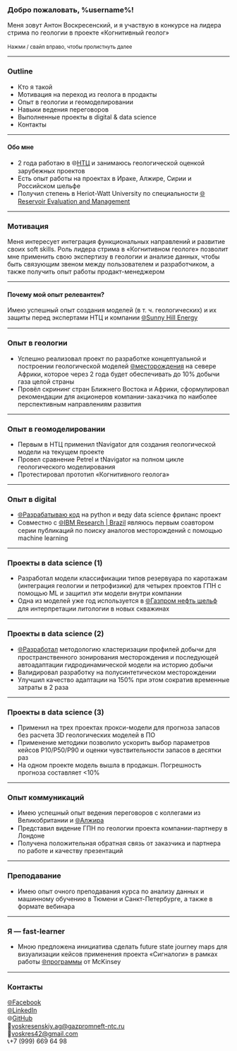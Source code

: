 ### Добро пожаловать, %username%! 
Меня зовут Антон Воскресенский, и я участвую в конкурсе на лидера стрима по геологии в проекте «Когнитивный геолог»
<br>
<br>
<small>Нажми / свайп вправо, чтобы пролистнуть далее</small>

***

### Outline
 - Кто я такой
 - Мотивация на переход из геолога в продакты
 - Опыт в геологии и геомоделировании
 - Навыки ведения переговоров
 - Выполненные проекты в digital & data science
 - Контакты
<!--- Самое интересное из моего опыта -->

***

#### Обо мне
- 2 года работаю в 🌐[НТЦ](https://ntc.gazprom-neft.ru/) и занимаюсь геологической оценкой зарубежных проектов
- Есть опыт работы на проектах в Ираке, Алжире, Сирии и Российском шельфе
- Получил степень в Heriot-Watt University по специальности [🌐Reservoir Evaluation and Management](https://www.hw.ac.uk/uk/study/postgraduate/reservoir-evaluation-management.htm)
<!--- За время своей ~~головокружительной~~ карьеры успел поработать над проектами в -->

***

### Мотивация
Меня интересует интеграция функциональных направлений и развитие своих soft skills. Роль лидера стрима в «Когнитивном геологе» позволит мне применить свою экспертизу в геологии и анализе данных, чтобы быть связующим звеном между пользователем и разработчиком, а также получить опыт работы продакт-менеджером

<!--- 
Меня интересует интеграция функциональных направлений. А еще больше digital и геология. Было бы здорово заниматься ими одновременно

Мотивацию надо как-то переформулировать. Не совсем понятно, что тобой движет в получении этой позиции. -->
***

#### Почему мой опыт релевантен?
Имею успешный опыт создания моделей (в т. ч. геологических) и их защиты перед экспертами НТЦ и компании [🌐Sunny Hill Energy](https://sunnyhillenergy.com/)
<!--- Я создавал геологические ~~не только~~ модели и защищал их перед экспертами НТЦ и компании [🌐Sunny Hill Energy](https://sunnyhillenergy.com/). Проекты согласовывались, протоколы подписывались, у меня получалось -->

***

### Опыт в геологии
- Успешно реализовал проект по разработке концептуальной и построении геологической моделей [🌐месторождения](https://sunnyhillenergy.com/algeria/) на севере Африки, которое через 2 года будет обеспечивать до 10% добычи газа целой страны
- Провёл скрининг стран Ближнего Востока и Африки, сформулировал рекомендации для акционеров компании-заказчика по наиболее перспективным направлениям развития 

***

### Опыт в геомоделировании

- Первым в НТЦ применил tNavigator для создания геологической модели на текущем проекте
- Провел сравнение Petrel и tNavigator на полном цикле геологического моделирования
- Протестировал прототип «Когнитивного геолога»
<!--- тикетов 
- Я первый геолог в НТЦ применивший tNavigator для создания геологической модели на текущем проекте. За время построения геомодели сделал 29 заявок на исправление ошибок разработчикам, 8 из них исправили в следующих версиях
- Провел сравнение Petrel и tNavigator на полном цикле геологического моделирования (от загрузки данных и воркфлоу до подсчета запасов). Результатом является отчет в 70 страниц
-->

***

### Опыт в digital
- [🌐Разрабатываю код](https://github.com/voskres42/) на python и веду data science фриланс проект
- Совместно с [🌐IBM Research | Brazil](https://www.research.ibm.com/labs/brazil/) являюсь первым соавтором серии публикаций по поиску аналогов месторождений с помощью machine learning
<!--- 
В IBM передовые датасентисты. Я не всегда их понимал, но мы всегда приходили к общему решению
- [🌐Разрабатываю код](https://github.com/voskres42/) на python и недавно для получения практического опыта взял свой первый data science фриланс. В настоящее время веду над ним работу
- - Являюсь первым соавтором в паре статей c [🌐IBM Research | Brazil](https://www.research.ibm.com/labs/brazil/) по поиску аналогов месторождений с помощью machine learning
-->

***

### Проекты в data science (1)
- Разработал модели классификации типов резервуара по каротажам (интеграция геологии и петрофизики) для четырех проектов ГПН с помощью ML и защитил эти модели внутри компании
- Одна из моделей уже год используется в [🌐Газпром нефть шельф](https://shelf.gazprom-neft.com/about/history/) для интерпретации литологии в новых скважинах
<!--- Модели прогнозируют литологию в скважинах, не освещенных керном. -->

***

### Проекты в data science (2)
- [🌐Разработал](https://github.com/voskres42/Watt) методологию кластеризации профилей добычи для пространственного зонирования месторождения и последующей автоадаптации гидродинамической модели на историю добычи
- Валидировал разработку на полусинтетическом месторождении
- Улучшил качество адаптации на 150% при этом сократив временные затраты в 2 раза

***

### Проекты в data science (3)
- Применил на трех проектах прокси-модели для прогноза запасов без расчета 3D геологических моделей в ПО
- Применение методики позволило ускорить выбор параметров кейсов P10/P50/P90 и оценки чувствительности запасов в десятки раз
- На одном проекте модель вышла в продакшн. Погрешность прогноза составляет <10%

***

### Опыт коммуникаций
- Имею успешный опыт ведения переговоров с коллегами из Великобритании и [🌐Алжира](https://sonatrach.com/)
- Представил видение ГПН по геологии проекта компании-партнеру в Лондоне
- Получена положительная обратная связь от заказчика и партнера по работе и качеству презентаций

<!--- 
- Успешно провел переговоры по проектам с коллегами из Великобритании и [🌐Алжира](https://sonatrach.com/)
- Представил видение ГПН по геологии проекта компании-партнеру в Лондоне. [🌐Заказчики](http://gazpromneft-badra.com/) из Дубая дали положительный фидбек на мою работу, а партнеры высоко оценили качество выполненных мной презентаций
-->
***

### Преподавание
- Имею опыт очного преподавания курса по анализу данных и машинному обучению в Тюмени и Санкт-Петербурге, а также в формате вебинара

<!--- 
Когда только попал в НТЦ, я очень хотел на курс по ML в ЦПР. На курс я так и не попал, зато начал его преподавать. Моя преподавательская география уже насчитывает 2 города: Тюмень и Питер
-->
***

### Я — fast-learner

- Мною предложена инициатива сделать future state journey maps для визуализации кейсов применения проекта «Сигналоги» в рамках работы [🌐программы](https://www.mckinsey.com/careers/virtual-academy) от McKinsey
<!--- - На прошлой неделе создал свой первый (этот) сайт-->
<!---Кейс про CNN 
Одним из блоков [🌐программы](https://www.mckinsey.com/careers/virtual-academy) от McKinsey в которой я участвую в данный момент был курс «Building an Aspirational Future State Journey». На прошлой неделе я предложил группе коллег инициативу сделать future state journey maps чтобы визуализирвать кейсы применения проекта «Сигналоги»
-->

***
### Контакты
 [🌐Facebook](https://www.facebook.com/voskres42/)
 <br>
 [🌐LinkedIn](https://www.linkedin.com/in/voskres42/)
 <br>
🌐[GitHub](https://github.com/voskres42)
 <br>
 📧<voskresenskiy.ag@gazpromneft-ntc.ru>
 <br>
  📧<voskres42@gmail.com>
 <br>
📞+7 (999) 669 64 98


<!---
### А еще со мной интересно
У меня есть друг по переписке из [🌐Sunny Hill Energy](https://sunnyhillenergy.com/). Его зовут Питер и он тоже геолог. С ним нас связывает сотня писем. Мы согласовывали проект по сложному и очень интересному месторождению, средняя проницаемость которого 0.001 мД. Мы даже хотели статью написать, но началась пандемия


### Public speaking
За время работы в НТЦ участвовал как спикер в 
- 1 научном баттле. Пророческое выступление в стиле TED talk было о будущем поиска месторождений-аналогов с помощью ML через год после которого появился проект «Сигналоги»
- 2 code review. Рассказал ~~выслушал тонну критики~~ коллегам и подрядчикам о возможностях интерпретации предсказаний моделей типа black-box применительно к прогнозу типов горных пород
- - 5 конференциях. Темы выступлений тесно связаны с применением ML в oil&gas

***
-->